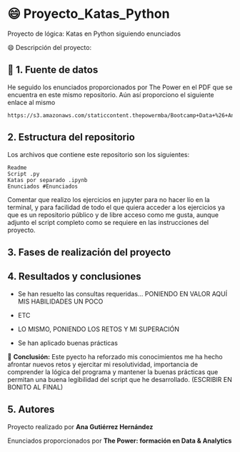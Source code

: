 # :smile: Proyecto_Katas_Python
Proyecto de lógica: Katas en Python siguiendo enunciados

:smile: Descripción del proyecto: 


## :postbox: 1. Fuente de datos
He seguido los enunciados proporcionados por The Power en el PDF que se encuentra en este mismo repositorio. Aún así proporciono el siguiente enlace al mismo
```
https://s3.amazonaws.com/staticcontent.thepowermba/Bootcamp+Data+%26+Analytics/D%26A24/Phyton/EnunciadoDataProjectPython.pdf
```
## 2. Estructura del repositorio
Los archivos que contiene este repositorio son los  siguientes:
```
Readme 
Script .py
Katas por separado .ipynb
Enunciados #Enunciados
```

Comentar que realizo los ejercicios en jupyter para no hacer lío en la terminal, y para facilidad de todo el que quiera acceder a los ejercicios ya que es un repositorio público y de libre acceso como me gusta, aunque adjunto el script completo como se requiere en las instrucciones del proyecto.

## 3. Fases de realización del proyecto

## 4. Resultados y conclusiones

- Se han resuelto las consultas requeridas... PONIENDO EN VALOR AQUÍ MIS HABILIDADES UN POCO

- ETC

- LO MISMO, PONIENDO LOS RETOS Y MI SUPERACIÓN

- Se han aplicado buenas prácticas 

:pushpin:  **Conclusión:**
Este pyecto ha reforzado mis conocimientos me ha hecho afrontar nuevos retos y ejercitar mi resolutividad, importancia de comprender la lógica del programa y mantener la buenas prácticas que permitan una buena legibilidad del script que he desarrollado. (ESCRIBIR EN BONITO AL FINAL)

## 5. Autores
Proyecto realizado por **Ana Gutiérrez Hernández**

Enunciados proporcionados por **The Power: formación en Data & Analytics**